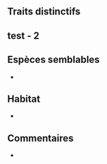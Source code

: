
<!--




-->

## Traits distinctifs
test - 2
-

## Espèces semblables

-

## Habitat

-

## Commentaires

-


